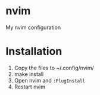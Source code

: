 # nvim
My nvim configuration

# Installation
1. Copy the files to ~/.config/nvim/
2. make install
3. Open nvim and `:PlugInstall`
4. Restart nvim
